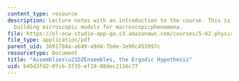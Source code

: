 ```yaml
---
content_type: resource
description: Lecture notes with an introduction to the course. This is a course in
  building microscopic models for macroscopicphenomena.
file: https://ol-ocw-studio-app-qa.s3.amazonaws.com/courses/5-62-physical-chemistry-ii-spring-2008/b45d3fd207c63f35ef1988dec2116c77_01_562ln08.pdf
file_type: application/pdf
parent_uid: 3691784a-a649-a9d4-7bde-3e96c453997c
resourcetype: Document
title: "Assemblies\u21D2Ensembles, the Ergodic Hypothesis"
uid: b45d3fd2-07c6-3f35-ef19-88dec2116c77
---
```

